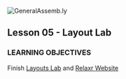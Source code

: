 ![GeneralAssemb.ly](https://github.com/generalassembly/ga-ruby-on-rails-for-devs/raw/master/images/ga.png "GeneralAssemb.ly")

## Lesson 05 - Layout Lab


### LEARNING OBJECTIVES

Finish [Layouts Lab](../../Week_02_Styling/04_layout/starter_code/layout_challenge/layouts.pdf) and [Relaxr Website](https://github.com/generalassembly-studio/FEWD-course-materials/raw/master/Week_03_Layout/Assignment/solution_code/images/relaxr_blog.jpg)

